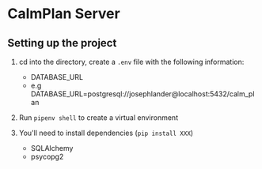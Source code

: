 # CalmPlan Server

## Setting up the project

1. cd into the directory, create a `.env` file with the following information:

   - DATABASE_URL
   - e.g DATABASE_URL=postgresql://josephlander@localhost:5432/calm_plan

2. Run `pipenv shell` to create a virtual environment

3. You'll need to install dependencies (`pip install XXX`)
   - SQLAlchemy
   - psycopg2
